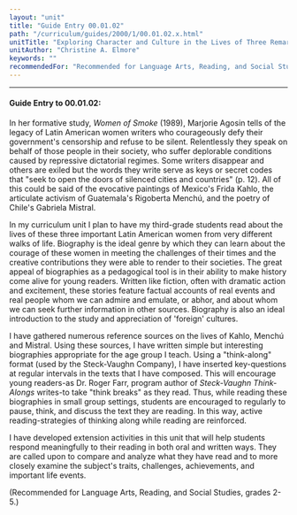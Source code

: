 ```yaml
---
layout: "unit"
title: "Guide Entry 00.01.02"
path: "/curriculum/guides/2000/1/00.01.02.x.html"
unitTitle: "Exploring Character and Culture in the Lives of Three Remarkable Women of Latin America"
unitAuthor: "Christine A. Elmore"
keywords: ""
recommendedFor: "Recommended for Language Arts, Reading, and Social Studies, grades 2-5."
---
```

<body>
<hr/>
 <h4>
  Guide Entry to 00.01.02:
 </h4>
 In her formative study,
 <i>
  Women of Smoke
 </i>
 (1989), Marjorie Agosin tells of the legacy of Latin American women writers who courageously defy their government's censorship and refuse to be silent.  Relentlessly they speak on behalf of those people in their society, who suffer deplorable conditions caused by repressive dictatorial regimes.  Some writers disappear and others are exiled but the words they write serve as keys or secret codes that "seek to open the doors of silenced cities and countries" (p. 12).  All of this could be said of the evocative paintings of Mexico's Frida Kahlo, the articulate activism of Guatemala's Rigoberta Menchú, and the poetry of Chile's Gabriela Mistral.
 <p>
  In my curriculum unit I plan to have my third-grade students read about the lives of these three important Latin American women from very different walks of life. Biography is the ideal genre by which they can learn about the courage of these women in meeting the challenges of their times and the creative contributions they were able to render to their societies.  The great appeal of biographies as a pedagogical tool is in their ability to make history come alive for young readers.  Written like fiction, often with dramatic action and excitement, these stories feature factual accounts of real events and real people whom we can admire and emulate, or abhor, and about whom we can seek further information in other sources. Biography is also an ideal introduction to the study and appreciation of 'foreign' cultures.
 </p>
 <p>
  I have gathered numerous reference sources on the lives of Kahlo, Menchú and Mistral.  Using these sources, I have written simple but interesting biographies appropriate for the age group I teach.  Using a "think-along" format (used by the Steck-Vaughn Company), I have inserted key-questions at regular intervals in the texts that I have composed.  This will encourage young readers-as Dr. Roger Farr, program author of
  <i>
   Steck-Vaughn Think-Alongs
  </i>
  writes-to take "think breaks" as they read.  Thus, while reading these biographies in small group settings, students are encouraged to regularly to pause, think, and discuss the text they are reading.  In this way, active reading-strategies of thinking along while reading are reinforced.
 </p>
 <p>
  I have developed extension activities in this unit that will help students respond meaningfully to their reading in both oral and written ways.  They are called upon to compare and analyze what they have read and to more closely examine the subject's traits, challenges, achievements, and important life events.
 </p>
 <p>
  (Recommended for Language Arts, Reading, and Social Studies, grades 2-5.)
 </p>


</body>